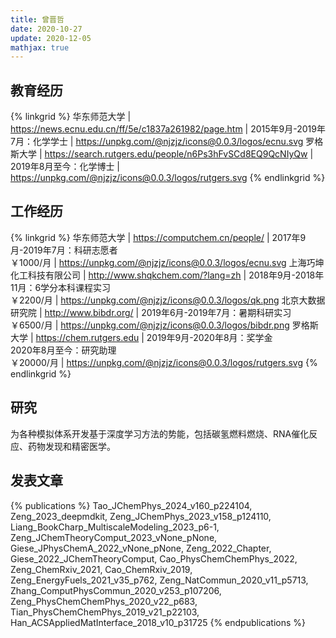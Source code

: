 ```yaml
---
title: 曾晋哲
date: 2020-10-27
update: 2020-12-05
mathjax: true
---
```


## 教育经历

{% linkgrid %}
华东师范大学 | https://news.ecnu.edu.cn/ff/5e/c1837a261982/page.htm | 2015年9月-2019年7月：化学学士 | https://unpkg.com/@njzjz/icons@0.0.3/logos/ecnu.svg
罗格斯大学 | https://search.rutgers.edu/people/n6Ps3hFvSCd8EQ9QcNIyQw | 2019年8月至今：化学博士 | https://unpkg.com/@njzjz/icons@0.0.3/logos/rutgers.svg
{% endlinkgrid %}

## 工作经历

{% linkgrid %}
华东师范大学 | https://computchem.cn/people/ | 2017年9月-2019年7月：科研志愿者<br/>￥1000/月 | https://unpkg.com/@njzjz/icons@0.0.3/logos/ecnu.svg
上海巧坤化工科技有限公司 | http://www.shqkchem.com/?lang=zh | 2018年9月-2018年11月：6学分本科课程实习<br/>￥2200/月 | https://unpkg.com/@njzjz/icons@0.0.3/logos/qk.png
北京大数据研究院 | http://www.bibdr.org/ | 2019年6月-2019年7月：暑期科研实习<br/>￥6500/月 | https://unpkg.com/@njzjz/icons@0.0.3/logos/bibdr.png
罗格斯大学 | https://chem.rutgers.edu | 2019年9月-2020年8月：奖学金<br/>2020年8月至今：研究助理<br/>￥20000/月 | https://unpkg.com/@njzjz/icons@0.0.3/logos/rutgers.svg
{% endlinkgrid %}

## 研究

为各种模拟体系开发基于深度学习方法的势能，包括碳氢燃料燃烧、RNA催化反应、药物发现和精密医学。

## 发表文章

{% publications %}
Tao_JChemPhys_2024_v160_p224104,
Zeng_2023_deepmdkit,
Zeng_JChemPhys_2023_v158_p124110,
Liang_BookCharp_MultiscaleModeling_2023_p6-1,
Zeng_JChemTheoryComput_2023_vNone_pNone,
Giese_JPhysChemA_2022_vNone_pNone,
Zeng_2022_Chapter,
Giese_2022_JChemTheoryComput,
Cao_PhysChemChemPhys_2022,
Zeng_ChemRxiv_2021,
Cao_ChemRxiv_2019,
Zeng_EnergyFuels_2021_v35_p762,
Zeng_NatCommun_2020_v11_p5713,
Zhang_ComputPhysCommun_2020_v253_p107206,
Zeng_PhysChemChemPhys_2020_v22_p683,
Tian_PhysChemChemPhys_2019_v21_p22103,
Han_ACSAppliedMatInterface_2018_v10_p31725
{% endpublications %}
